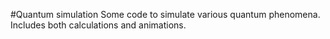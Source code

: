 #Quantum simulation
Some code to simulate various quantum phenomena. Includes both calculations and animations.